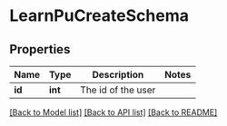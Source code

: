 # LearnPuCreateSchema

## Properties
Name | Type | Description | Notes
------------ | ------------- | ------------- | -------------
**id** | **int** | The id of the user | 

[[Back to Model list]](../README.md#documentation-for-models) [[Back to API list]](../README.md#documentation-for-api-endpoints) [[Back to README]](../README.md)


